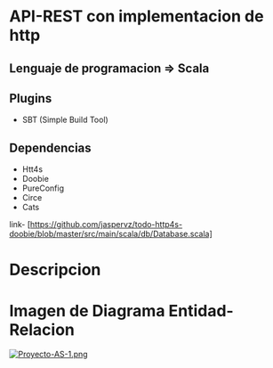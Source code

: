 # API-REST con implementacion de http
## Lenguaje de programacion => Scala
## Plugins
* SBT (Simple Build Tool)

## Dependencias
* Htt4s
* Doobie
* PureConfig
* Circe
* Cats

link- [https://github.com/jaspervz/todo-http4s-doobie/blob/master/src/main/scala/db/Database.scala]



# Descripcion

# Imagen de Diagrama Entidad-Relacion

[![Proyecto-AS-1.png](https://i.postimg.cc/zXLMyhfC/Proyecto-AS-1.png)](https://postimg.cc/F74Gq73z)



